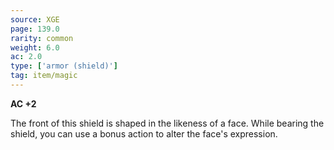 ```yaml
---
source: XGE
page: 139.0
rarity: common
weight: 6.0
ac: 2.0
type: ['armor (shield)']
tag: item/magic
---
```


**AC +2**

The front of this shield is shaped in the likeness of a face. While bearing the shield, you can use a bonus action to alter the face's expression.


